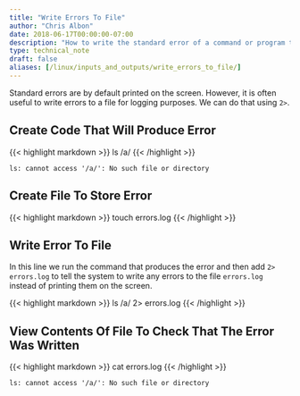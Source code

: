 ```yaml
---
title: "Write Errors To File"
author: "Chris Albon"
date: 2018-06-17T00:00:00-07:00
description: "How to write the standard error of a command or program to a file using the Linux command line."
type: technical_note
draft: false
aliases: [/linux/inputs_and_outputs/write_errors_to_file/]
---
```


Standard errors are by default printed on the screen. However, it is often useful to write errors to a file for logging purposes. We can do that using `2>`.

## Create Code That Will Produce Error

{{< highlight markdown >}}
ls /a/
{{< /highlight >}}
```
ls: cannot access '/a/': No such file or directory
```

## Create File To Store Error

{{< highlight markdown >}}
touch errors.log
{{< /highlight >}}

## Write Error To File

In this line we run the command that produces the error and then add `2> errors.log` to tell the system to write any errors to the file `errors.log` instead of printing them on the screen.

{{< highlight markdown >}}
ls /a/ 2> errors.log
{{< /highlight >}}

## View Contents Of File To Check That The Error Was Written

{{< highlight markdown >}}
cat errors.log
{{< /highlight >}}
```
ls: cannot access '/a/': No such file or directory
```